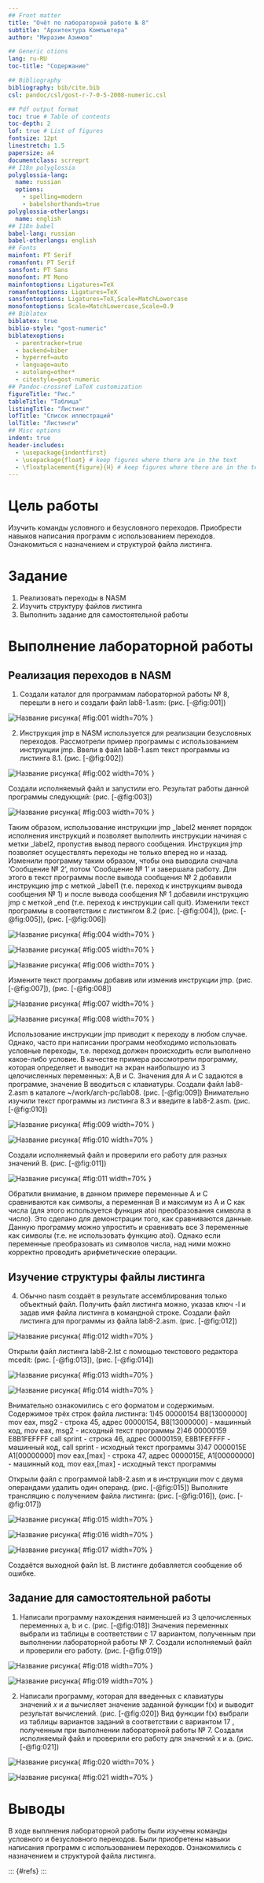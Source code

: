```yaml
---
## Front matter
title: "Очёт по лабораторной работе № 8"
subtitle: "Архитектура Компьютера"
author: "Миразим Азимов"

## Generic otions
lang: ru-RU
toc-title: "Содержание"

## Bibliography
bibliography: bib/cite.bib
csl: pandoc/csl/gost-r-7-0-5-2008-numeric.csl

## Pdf output format
toc: true # Table of contents
toc-depth: 2
lof: true # List of figures
fontsize: 12pt
linestretch: 1.5
papersize: a4
documentclass: scrreprt
## I18n polyglossia
polyglossia-lang:
  name: russian
  options:
	- spelling=modern
	- babelshorthands=true
polyglossia-otherlangs:
  name: english
## I18n babel
babel-lang: russian
babel-otherlangs: english
## Fonts
mainfont: PT Serif
romanfont: PT Serif
sansfont: PT Sans
monofont: PT Mono
mainfontoptions: Ligatures=TeX
romanfontoptions: Ligatures=TeX
sansfontoptions: Ligatures=TeX,Scale=MatchLowercase
monofontoptions: Scale=MatchLowercase,Scale=0.9
## Biblatex
biblatex: true
biblio-style: "gost-numeric"
biblatexoptions:
  - parentracker=true
  - backend=biber
  - hyperref=auto
  - language=auto
  - autolang=other*
  - citestyle=gost-numeric
## Pandoc-crossref LaTeX customization
figureTitle: "Рис."
tableTitle: "Таблица"
listingTitle: "Листинг"
lofTitle: "Список иллюстраций"
lolTitle: "Листинги"
## Misc options
indent: true
header-includes:
  - \usepackage{indentfirst}
  - \usepackage{float} # keep figures where there are in the text
  - \floatplacement{figure}{H} # keep figures where there are in the text
---
```


# Цель работы

Изучить команды условного и безусловного переходов. Приобрести навыков написания программ с использованием переходов. Ознакомиться с назначением и структурой файла листинга.

# Задание

1. Реализовать переходы в NASM
2. Изучить структуру файлов листинга
3. Выполнить задание для самостоятельной работы

# Выполнение лабораторной работы

## Реализация переходов в NASM

1. Создали каталог для программам лабораторной работы № 8, перешли в
него и создали файл lab8-1.asm: (рис. [-@fig:001])

![Название рисунка](image/1.png){ #fig:001 width=70% }

2. Инструкция jmp в NASM используется для реализации безусловных переходов. Рассмотрели пример программы с использованием инструкции jmp.
Ввели в файл lab8-1.asm текст программы из листинга 8.1. (рис. [-@fig:002])

![Название рисунка](image/2.png){ #fig:002 width=70% }

Создали исполняемый файл и запустили его. Результат работы данной программы следующий: (рис. [-@fig:003])

![Название рисунка](image/3.png){ #fig:003 width=70% }

Таким образом, использование инструкции jmp _label2 меняет порядок исполнения инструкций и позволяет выполнить инструкции начиная с метки
_label2, пропустив вывод первого сообщения.
Инструкция jmp позволяет осуществлять переходы не только вперед но
и назад. Изменили программу таким образом, чтобы она выводила сначала
‘Сообщение № 2’, потом ‘Сообщение № 1’ и завершала работу. Для этого в
текст программы после вывода сообщения № 2 добавили инструкцию jmp с
меткой _label1 (т.е. переход к инструкциям вывода сообщения № 1) и после
вывода сообщения № 1 добавили инструкцию jmp с меткой _end (т.е. переход к
инструкции call quit). Изменили текст программы в соответствии с листингом
8.2 (рис. [-@fig:004]), (рис. [-@fig:005]), (рис. [-@fig:006])

![Название рисунка](image/4.png){ #fig:004 width=70% }

![Название рисунка](image/5.png){ #fig:005 width=70% }

![Название рисунка](image/6.png){ #fig:006 width=70% }

Измените текст программы добавив или изменив инструкции jmp. (рис. [-@fig:007]), (рис. [-@fig:008])

![Название рисунка](image/7.png){ #fig:007 width=70% }

![Название рисунка](image/8.png){ #fig:008 width=70% }

Использование инструкции jmp приводит к переходу в любом случае. Однако, часто при написании программ необходимо использовать условные
переходы, т.е. переход должен происходить если выполнено какое-либо
условие. В качестве примера рассмотрели программу, которая определяет
и выводит на экран наибольшую из 3 целочисленных переменных: A,B
и C. Значения для A и C задаются в программе, значение B вводиться с
клавиатуры.
Создали файл lab8-2.asm в каталоге ~/work/arch-pc/lab08. (рис. [-@fig:009]) Внимательно
изучили текст программы из листинга 8.3 и введите в lab8-2.asm. (рис. [-@fig:010])

![Название рисунка](image/9.png){ #fig:009 width=70% }

![Название рисунка](image/10.png){ #fig:010 width=70% }

Создали исполняемый файл и проверили его работу для разных значений B. (рис. [-@fig:011])

![Название рисунка](image/11.png){ #fig:011 width=70% }

Обратили внимание, в данном примере переменные A и С сравниваются как
символы, а переменная B и максимум из A и С как числа (для этого используется
функция atoi преобразования символа в число). Это сделано для демонстрации того, как сравниваются данные. Данную программу можно упростить и
сравнивать все 3 переменные как символы (т.е. не использовать функцию atoi).
Однако если переменные преобразовать из символов числа, над ними можно
корректно проводить арифметические операции.

## Изучение структуры файлы листинга

4. Обычно nasm создаёт в результате ассемблирования только объектный
файл. Получить файл листинга можно, указав ключ -l и задав имя файла
листинга в командной строке. Создали файл листинга для программы из
файла lab8-2.asm. (рис. [-@fig:012])

![Название рисунка](image/12.png){ #fig:012 width=70% }

Открыли файл листинга lab8-2.lst с помощью текстового редактора mcedit:  (рис. [-@fig:013]), (рис. [-@fig:014])

![Название рисунка](image/13.png){ #fig:013 width=70% }

![Название рисунка](image/14.png){ #fig:014 width=70% }

Внимательно ознакомились с его форматом и содержимым. 
Содержимое трёх строк файла листинга:
1)45 00000154 B8[13000000] mov eax, msg2 - строка 45, адрес 00000154, B8[13000000] - машинный код, mov eax, msg2 - исходный текст программы
2)46 00000159 E8B1FEFFFF  call sprint - строка 46, адрес 00000159, E8B1FEFFFF - машинный код, call sprint - исходный текст программы
3)47 0000015E A1[00000000] mov eax,[max] - строка 47, адрес 0000015E, A1[00000000] - машинный код, mov eax,[max] - исходный текст программы

Открыли файл с программой lab8-2.asm и в инструкции mov с двумя
операндами удалить один операнд. (рис. [-@fig:015]) Выполните трансляцию с получением файла
листинга: (рис. [-@fig:016]), (рис. [-@fig:017])

![Название рисунка](image/15.png){ #fig:015 width=70% }

![Название рисунка](image/16.png){ #fig:016 width=70% }

![Название рисунка](image/17.png){ #fig:017 width=70% }

Создаётся выходной файл lst. В листинге добавляется сообщение об ошибке.

## Задание для самостоятельной работы

1. Написали программу нахождения наименьшей из 3 целочисленных переменных a, b и c. (рис. [-@fig:018]) Значения переменных выбрали из таблицы в соответствии
с 17 вариантом, полученным при выполнении лабораторной работы № 7.
Создали исполняемый файл и проверили его работу. (рис. [-@fig:019])

![Название рисунка](image/18.png){ #fig:018 width=70% }

![Название рисунка](image/19.png){ #fig:019 width=70% }

2. Написали программу, которая для введенных с клавиатуры значений 𝑥
и 𝑎 вычисляет значение заданной функции f(х) и выводит результат вычислений. (рис. [-@fig:020]) Вид функции f(x) выбрали из таблицы вариантов заданий в
соответствии с вариантом 17 , полученным при выполнении лабораторной
работы № 7. Создали исполняемый файл и проверили его работу для значений х и а. (рис. [-@fig:021])

![Название рисунка](image/20.png){ #fig:020 width=70% }

![Название рисунка](image/21.png){ #fig:021 width=70% }

# Выводы

В ходе выплнения лабораторной работы были изучены команды условного и безусловного переходов. Были приобретены навыки написания программ с использованием переходов. Ознакомились с назначением и структурой файла листинга.


::: {#refs}
:::
